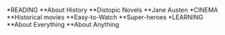 *READING
**About History
**Distopic Novels
**Jane Austen
*CINEMA
**Historical movies
**Easy-to-Watch
**Super-heroes
*LEARNING
**About Everything
**About Anything

